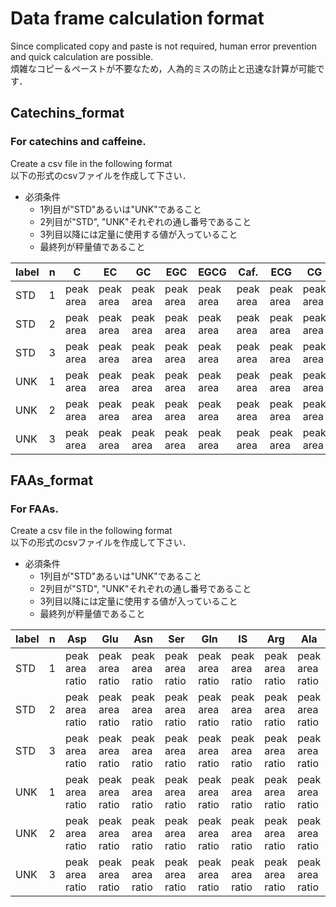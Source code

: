 # Data frame calculation format

Since complicated copy and paste is not required, human error prevention and quick calculation are possible.  
煩雑なコピー＆ペーストが不要なため，人為的ミスの防止と迅速な計算が可能です．  

## Catechins_format
### For catechins and caffeine.

Create a csv file in the following format  
以下の形式のcsvファイルを作成して下さい．  

- 必須条件
  - 1列目が"STD"あるいは"UNK"であること  
  - 2列目が"STD", "UNK"それぞれの通し番号であること
  - 3列目以降には定量に使用する値が入っていること
  - 最終列が秤量値であること


| label | n | C         | EC        | GC        | EGC       | EGCG      | Caf.      | ECG       | CG        | DW           |
|-------|---|-----------|-----------|-----------|-----------|-----------|-----------|-----------|-----------|--------------|
| STD   | 1 | peak area | peak area | peak area | peak area | peak area | peak area | peak area | peak area |              |
| STD   | 2 | peak area | peak area | peak area | peak area | peak area | peak area | peak area | peak area |              |
| STD   | 3 | peak area | peak area | peak area | peak area | peak area | peak area | peak area | peak area |              |
| UNK   | 1 | peak area | peak area | peak area | peak area | peak area | peak area | peak area | peak area | start weight |
| UNK   | 2 | peak area | peak area | peak area | peak area | peak area | peak area | peak area | peak area | start weight |
| UNK   | 3 | peak area | peak area | peak area | peak area | peak area | peak area | peak area | peak area | start weight |

## FAAs_format
### For FAAs.

Create a csv file in the following format  
以下の形式のcsvファイルを作成して下さい．  

- 必須条件
  - 1列目が"STD"あるいは"UNK"であること  
  - 2列目が"STD", "UNK"それぞれの通し番号であること
  - 3列目以降には定量に使用する値が入っていること
  - 最終列が秤量値であること

| label | n | Asp             | Glu             | Asn             | Ser             | Gln             | IS              | Arg             | Ala             | Thea            | GABA            | DW           |
|-------|---|-----------------|-----------------|-----------------|-----------------|-----------------|-----------------|-----------------|-----------------|-----------------|-----------------|--------------|
| STD   | 1 | peak area ratio | peak area ratio | peak area ratio | peak area ratio | peak area ratio | peak area ratio | peak area ratio | peak area ratio | peak area ratio | peak area ratio |              |
| STD   | 2 | peak area ratio | peak area ratio | peak area ratio | peak area ratio | peak area ratio | peak area ratio | peak area ratio | peak area ratio | peak area ratio | peak area ratio |              |
| STD   | 3 | peak area ratio | peak area ratio | peak area ratio | peak area ratio | peak area ratio | peak area ratio | peak area ratio | peak area ratio | peak area ratio | peak area ratio |              |
| UNK   | 1 | peak area ratio | peak area ratio | peak area ratio | peak area ratio | peak area ratio | peak area ratio | peak area ratio | peak area ratio | peak area ratio | peak area ratio | start weight |
| UNK   | 2 | peak area ratio | peak area ratio | peak area ratio | peak area ratio | peak area ratio | peak area ratio | peak area ratio | peak area ratio | peak area ratio | peak area ratio | start weight |
| UNK   | 3 | peak area ratio | peak area ratio | peak area ratio | peak area ratio | peak area ratio | peak area ratio | peak area ratio | peak area ratio | peak area ratio | peak area ratio | start weight |